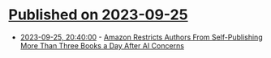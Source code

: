 # [Published on 2023-09-25](index.md)

* [2023-09-25, 20:40:00](https://news.slashdot.org/story/23/09/25/2028200/amazon-restricts-authors-from-self-publishing-more-than-three-books-a-day-after-ai-concerns?utm_source=rss1.0mainlinkanon&utm_medium=feed) - [Amazon Restricts Authors From Self-Publishing More Than Three Books a Day After AI Concerns](https://news.slashdot.org/story/23/09/25/2028200/amazon-restricts-authors-from-self-publishing-more-than-three-books-a-day-after-ai-concerns?utm_source=rss1.0mainlinkanon&utm_medium=feed)
